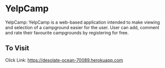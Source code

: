 # YelpCamp
YelpCamp: YelpCamp is a web-based application intended to make viewing and selection of a campground easier for the user. User can add, comment and rate their favourite campgrounds by registering for free.
## To Visit
Click Link: https://desolate-ocean-70089.herokuapp.com
